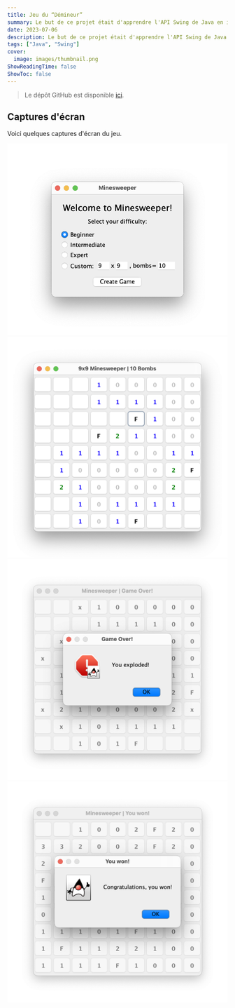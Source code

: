 ```yaml
---
title: Jeu du “Démineur”
summary: Le but de ce projet était d'apprendre l'API Swing de Java en implémentant le célèbre jeu du “Démineur”. Ce projet inclus trois niveaux de difficulté et un mode personnalisé, permettant au joueur de paramétrer la taille de la grille et le nombre de bombes.
date: 2023-07-06
description: Le but de ce projet était d'apprendre l'API Swing de Java en implémentant le célèbre jeu du “Démineur”. Ce projet inclus trois niveaux de difficulté et un mode personnalisé, permettant au joueur de paramétrer la taille de la grille et le nombre de bombes.
tags: ["Java", "Swing"]
cover:
  image: images/thumbnail.png
ShowReadingTime: false
ShowToc: false
---
```


> Le dépôt GitHub est disponible [ici](https://github.com/0lbap/minesweeper).

## Captures d'écran

Voici quelques captures d'écran du jeu.

![Image](images/1.png)
![Image](images/2.png)
![Image](images/3.png)
![Image](images/4.png)
